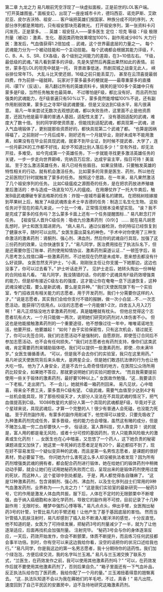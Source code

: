 第二章 九龙之力
	易凡眼前凭空浮现了一块虚拟面板，正是前世的LOL客户端。
	“打开英雄图鉴。”
	面板变幻，出现了一座座城市卡片，德玛西亚、诺克萨斯、艾欧尼亚、皮尔吉沃特、祖安......
	客户端把英雄们按国家、种族分成不同的序列，大部分序列都是黑暗的，只有祖安那块亮着微光。
	打开祖安序列，第一张资料卡闪闪发亮，正是蒙多。
	...
	英雄：祖安狂人——蒙多医生
	定位：坦克
	等级：F级
	极限剂量（被动）：激素、生化、基因类药物效果增加100%，副作用减少80%
	大力行医：激发后，气血值获得1.2倍加成
	...
	武魂，这个世界最底层的力量之一。
	每个武魂能力分为一个被动技能和一个主动技能。
	每个武魂都会根据其能力评级，F、C、B、A、S、SR、EX各级，各个级别之间能力的差距，在3~10倍左右。
	“F级，最低级的武魂。”易凡看到蒙多的评级，先是失望然后再露出果然如此的表情。
	前世，蒙多在LOL的坦克中就是一托，
	背景故事低迷，热剧双城之战查无此人，
	峡谷排位常年T5，
	大乱斗比天使还弱，16级之前只能丢菜刀，
	甚至在云顶喜提最弱四费，作为前排一碰就碎。
	玩家对于蒙多最多的梗就是——最尊重蒙多的直播间、i蒙TV（反话）。
	易凡翻过所有的英雄资料卡，搞笑的是100多个英雄中只有蒙多是F级，当然任务触发也最简单。
	不过哪怕是F级，都比没有好。
	而且药剂加强类的武魂能力，在F级普遍只有50%以下，蒙多竟然能增幅100%不说，还有副作用削弱效果，蒙多比之寻常F级武魂要强，但是又没达到C级水平，易凡很满意。
	易凡一年来尝试无数次去观想武魂，都以失败告终，这里面不止是他资质差，还因为他是最平庸的普通人基因，适配性太差了。
	没有基因适配的武魂，难度大了数十倍。
	别的同学即使资质差，但能找到适配武魂，都具现第一武魂，进入气血境锻体了，更别提那些资质好的，都快具现第二个武魂了都。
	“也算是因祸得福了，之前刚好一个月后成年，刚好还有一个月就毕业，刚好未成年不能用激素，如果没有在毕业前具现武魂，就拿不到毕业证，到时候不提武者、大学了，连一份月薪2K的工作都不好找，起步不知道比别人落后多少！”
	空有外挂，却无法开挂，多难受。
	如今完成第一个英雄任务，下一步就能寻找更多激活英雄任务的关键，一步一步走向世界巅峰，完纳百万后宫，达成宇宙主宰，指日可待！美滋滋。
	至于怎么激活英雄任务，易凡已经有些眉目。
	如果没猜错，只要触发英雄的特性相关的行动，就有机会激活任务。
	比如蒙多的背景是医生、药剂，所以他在之前医院打针时就触发了蒙多的任务。
	按照这个思路，在一年来，易凡果然激活了几个祖安序列的任务。
	比如C级瘟疫之源图奇的任务，是在把农药放进养殖塘里后激活的：参与造成一场波及10万人的瘟疫。
	在用爆仗炸了一托大牛粪后，触发B级武魂爆破专家吉格斯的任务：炸毁一座城市最著名的建筑。
	在把桃树枝嫁接到苹果树上后，触发了A级武魂炼金术士辛吉德的任务：制造三名生化生物。
	这些任务对于现在的易凡来说，一个比一个难，正常情况根本没希望实现。
	“诶？我不是完成了蒙多的任务吗？怎么蒙多卡面上还有一个任务提醒图标...”
	易凡默念打开任务。
	【祖安狂人晋升C级任务：吸收九份激素药剂（0/9）】
	......
	就在易凡胡思乱想时，护士和医生踏进房内。
	“病人易凡，通过仪器检测，你的特征已经恢复到了健康水平，随时可以出院。”
	女医生露出莫名的神色，“手术中对你使用了三种生命激活的激素药剂：肾酮剂、强心剂、沸血剂，然后你的武魂自行具现，加强了这三份药剂的效果，让你快速恢复了。”
	“易凡同学，医治费用挂在了执法队名下，但是还需要你签订账单、药剂使用知情协议、激素药剂渠道认证...”
	一顿签字后，易凡思考怎么找借口薅一些激素药剂，不过他现在仍然是未成年，思来想去都没有什么好说辞。
	女医忽然支开护士，“小真，刚刚张主任让你支援一下她那边，这边也没事了，你可以过去看下。”
	护士听话走开了。
	见护士走后，她转头掏出一份神秘的合同给易凡看。
	“易凡同学，我没猜错的话，你的那个武魂具有F级药效增强类的能力，但是却有接近C级左右的强度，这才能让你在奄奄一息下迅速恢复，这种武魂没被记载，要么是新武魂，要么是变异种。”
	“我们天使医院旗下有一个实验室，专门招收具有相关能力的志愿者，用于开发药剂，我们十分需要你这样的人才。”
	“说是志愿者，其实我们会给你支付不错的报酬，做一次小白鼠...不...一次志愿活动，能获得1万信用点。以往的志愿者一个月能做1-2次，四舍五入月入2万啊！”
	易凡正烦恼没地方拿激素药剂呢，真是瞌睡就有枕头。
	但他总觉得这个志愿者坑有点大，一个月只能做一两次，说明她们研究的药剂对人体伤害不小。
	但这也是他能接触激素药剂的一个重要途径，他不想像过往一年中，唯唯诺诺地生活，他要开挂，他要雄起！
	“如何？由于实验保密性，只有这次机会，错过就无了，你可以先签合同，我们的志愿活动不是强制的，自愿原则，即使签订合同后不参加志愿活动，也不会有任何损失。”
	“我们对志愿者也有药剂支持，像你们这类武魂，肯定需要药剂来辅助锻体吧，我们可以提供一些激素药剂，即使...你未满18岁。”
	女医生循循善诱。
	“可以，但是我不会去你们的实验室，我只在这里用药。”
	易凡听说天使医院背后来头极大，是跨星企业，但是她们敢违抗法律的行为也让他大吃一惊。
	他为了人身安全，还是不去什么奇奇怪怪的地方，在医院公众场所用药比较安全，如果她不答应，那就更说明她们的实验问题很大。
	“而且我需要提前使用一些关于锻体的激素药剂，最好要10种以上。”
	女医故作勉强，“这...我要请示一下老板。”
	走出房门。
	不一会儿，她就拎着一箱药剂回来。
	易凡见状，心中暗喜，得来全不费工夫，蒙多晋升C级有望。
	C级武魂，需要气血值至少达到4才有一丝机会能具现，除了那些校级天才，大部分人没法在不具现武魂的情况下，把气血值提高到C级。
	10086牧星的大部分人第一个具现的武魂都是F级，毕竟对于这个星球来说，具现武魂后，才算一个完整的人！很少有普通人会死磕，也没能力死磕。
	至于药剂副作用，有蒙多的副作用削减下，他觉得可以接受，只要先吸收了九种激素药剂完成任务，蒙多晋级，他的能力也会增强，虽然这有赌的成分，但是不赌怎么能一穷二白却要快人一步。
	俗话说，富人靠科技，穷人靠变异！
	说的就是，富人用的都是毫无风险，或者十分可控的基因药剂，穷人只能靠风险极大的激素或生化药剂！
	...
	女医生也在心中暗喜，又忽悠了一个药人，这下她负责的秘密课题进度又加快了，她这里一年死掉的志愿者足足有20个，最近都招不到了，现在好不容易发现一个疑似变异种的武魂，而且是第一名男性志愿者，是课题的很好素材，势必要留下他。
	你问她为什么害死这么多人却没被执法者发现？因为所有药剂增强类武魂的拥有者，都会配合药剂进行锻体，她在给她们的锻体药剂中稍微动动手脚，就会让她们在试用她秘药失败而亡后，呈现出来的是锻体药剂使用过度的死状，而这种人，这个星球中到处都是。
	于是，两人都觉得各自赚麻了。
	“这是12种激素药剂，包含肾酮剂、强心剂、沸血剂，以及生化序列战士们常用的9种气血激发药剂，业界称为——九龙之力！”
	“这是我们实验室的最新研究——秘药3号，它的作用是激发人体血肉共振，服下后，人体在不定时的无限颤栗中不断增强，由于纳入癌细胞和水溶化学药剂，导致它的副作用不可控，目前记录了十几种副作用：无限时长、睡梦中强烈心悸等等。”
	易凡点点头，伸出手臂，女医掏出秘药3号的针管，针管比易凡的手臂还粗！让他产生了基于基因底层的害怕。
	然而当针管插入肌肤注射时，易凡却感到了插入处不断涌入暖洋洋的感觉，十分反直觉。
	他不知道的是，女医为了可持续发展，把秘药3号的剂量减少了一半，就为了让他逐渐适应，后面再找机会加强剂量。
	注射完毕。
	“秘药3号会与你的身体逐渐反应，一天后，药效开始发作，你会不断颤栗，体质不断提升，而且练习任何武技都会事半功倍。到时，你有空可以来这边我给你看，没空的话把你的状况口述给我也行。”
	“易凡同学，你是我这边的第一名男志愿者，我十分期待你的适药性。我们加个绿泡泡，方便后续交流，我的名字叫兰玉湘。”
	易凡与兰玉湘交换了联系方式，“兰医生，在药效发作之前，我可以使用其他激素药剂吗？”
	“可以，在药效发作后就不要使用其他激素药剂了，否则后果自负。”
	“箱子里面还有一下气血补品，反正执法队给你包了医药费，我给你配了一个月的量。”
	兰玉湘扭着得意的翘臀离去。
	“这...执法队知道不会以为我在薅她们的羊毛吧，不过，真香！”
	易凡出院，速度回到了自己平民区的安置房中，迫不及待地研究这箱激素药剂。
	
	
	


	
	
	